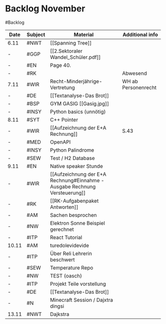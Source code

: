 # Backlog November
#Backlog 

| Date  | Subject | Material                                                                   | Additional info     |
| ----- | ------- | -------------------------------------------------------------------------- | ------------------- |
| 6.11  | #NWT    | [[Spanning Tree]]                                                          |                     |
| -     | #GGP    | [[2.Sektoraler Wandel_Schüler.pdf]]                                        |                     |
| -     | #EN     | Page 40.                                                                   |                     |
| -     | #RK     |                                                                            | Abwesend            |
| 7.11  | #WIR    | Recht-Minderjährige-Vertretung                                             | WH ab Personenrecht |
| -     | #DE     | [[Textanalyse-Das Brot]]                                                   |                     |
| -     | #BSP    | GYM GASIG [[Gasig.jpg]]                                                    |                     |
| -     | #INSY   | Python basics (unnötig)                                                    |                     |
| 8.11  | #SYT    | C++ Pointer                                                                |                     |
| -     | #WIR    | [[Aufzeichnung der E+A Rechnung]]                                          | S.43                |
| -     | #MED    | OpenAPI                                                                    |                     |
| -     | #INSY   | Python Palindrome                                                          |                     |
| -     | #SEW    | Test / H2 Database                                                         |                     |
| 9.11  | #EN     | Native speaker Stunde                                                      |                     |
| -     | #WIR    | [[Aufzeichnung der E+A Rechnung#Einnahme - Ausgabe Rechnung Versteuerung]] |                     |
| -     | #RK     | [[RK-Aufgabenpaket Antworten]]                                             |                     |
| -     | #AM     | Sachen besprochen                                                          |                     |
| -     | #NW     | Elektron Sonne Beispiel gerechnet                                          |                     |
| -     | #ITP    | React Tutorial                                                             |                     |
| 10.11 | #AM     | turedolevidevide                                                           |                     |
| -     | #ITP    | Über Reli Lehrerin beschwert                                               |                     |
| -     | #SEW    | Temperature Repo                                                           |                     |
| -     | #NW     | TEST (oasch)                                                               |                     |
| -     | #ITP    | Projekt Teile vorstellung                                                  |                     |
| -     | #DE     | [[Textanalyse-Das Brot]]                                                   |                     |
| -     | #N      | Minecraft Session / Dajxtra dingsi                                         |                     |
| 13.11 | #NWT    | Dajkstra                                                                           |                     |
